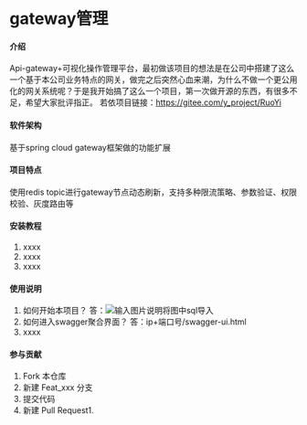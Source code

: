 # gateway管理

#### 介绍
Api-gateway+可视化操作管理平台，最初做该项目的想法是在公司中搭建了这么一个基于本公司业务特点的网关，做完之后突然心血来潮，为什么不做一个更公用化的网关系统呢？于是我开始搞了这么一个项目，第一次做开源的东西，有很多不足，希望大家批评指正。
若依项目链接：https://gitee.com/y_project/RuoYi

#### 软件架构
基于spring cloud gateway框架做的功能扩展

#### 项目特点
使用redis topic进行gateway节点动态刷新，支持多种限流策略、参数验证、权限校验、灰度路由等


#### 安装教程

1. xxxx
2. xxxx
3. xxxx

#### 使用说明
1. 如何开始本项目？
答：![输入图片说明](https://gitee.com/uploads/images/2019/0405/220859_aab976d9_1505497.png "屏幕截图.png")将图中sql导入
2. 如何进入swagger聚合界面？
答：ip+端口号/swagger-ui.html
3. xxxx

#### 参与贡献

1. Fork 本仓库
2. 新建 Feat_xxx 分支
3. 提交代码
4. 新建 Pull Request1. 